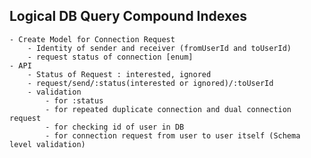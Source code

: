 ## Logical DB Query Compound Indexes

    - Create Model for Connection Request
        - Identity of sender and receiver (fromUserId and toUserId)
        - request status of connection [enum]
    - API
        - Status of Request : interested, ignored
        - request/send/:status(interested or ignored)/:toUserId
        - validation
            - for :status
            - for repeated duplicate connection and dual connection request
            - for checking id of user in DB
            - for connection request from user to user itself (Schema level validation)

